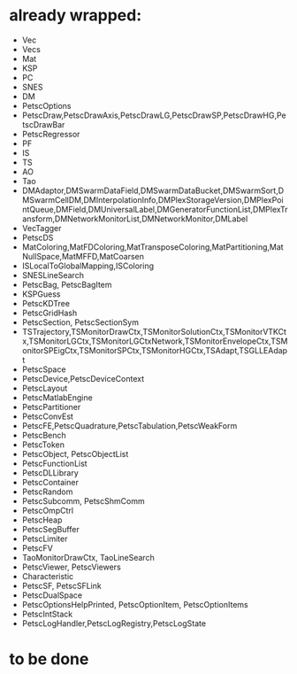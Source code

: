 # already wrapped:
- Vec
- Vecs
- Mat
- KSP
- PC
- SNES
- DM
- PetscOptions
- PetscDraw,PetscDrawAxis,PetscDrawLG,PetscDrawSP,PetscDrawHG,PetscDrawBar
- PetscRegressor
- PF
- IS
- TS
- AO
- Tao
- DMAdaptor,DMSwarmDataField,DMSwarmDataBucket,DMSwarmSort,DMSwarmCellDM,DMInterpolationInfo,DMPlexStorageVersion,DMPlexPointQueue,DMField,DMUniversalLabel,DMGeneratorFunctionList,DMPlexTransform,DMNetworkMonitorList,DMNetworkMonitor,DMLabel
- VecTagger
- PetscDS
- MatColoring,MatFDColoring,MatTransposeColoring,MatPartitioning,MatNullSpace,MatMFFD,MatCoarsen
- ISLocalToGlobalMapping,ISColoring
- SNESLineSearch
- PetscBag, PetscBagItem
- KSPGuess
- PetscKDTree
- PetscGridHash
- PetscSection, PetscSectionSym
- TSTrajectory,TSMonitorDrawCtx,TSMonitorSolutionCtx,TSMonitorVTKCtx,TSMonitorLGCtx,TSMonitorLGCtxNetwork,TSMonitorEnvelopeCtx,TSMonitorSPEigCtx,TSMonitorSPCtx,TSMonitorHGCtx,TSAdapt,TSGLLEAdapt
- PetscSpace
- PetscDevice,PetscDeviceContext
- PetscLayout
- PetscMatlabEngine
- PetscPartitioner
- PetscConvEst
- PetscFE,PetscQuadrature,PetscTabulation,PetscWeakForm
- PetscBench
- PetscToken
- PetscObject, PetscObjectList
- PetscFunctionList
- PetscDLLibrary
- PetscContainer
- PetscRandom
- PetscSubcomm, PetscShmComm
- PetscOmpCtrl
- PetscHeap
- PetscSegBuffer
- PetscLimiter
- PetscFV
- TaoMonitorDrawCtx, TaoLineSearch
- PetscViewer, PetscViewers
- Characteristic
- PetscSF, PetscSFLink
- PetscDualSpace
- PetscOptionsHelpPrinted, PetscOptionItem, PetscOptionItems
- PetscIntStack
- PetscLogHandler,PetscLogRegistry,PetscLogState

# to be done
 


